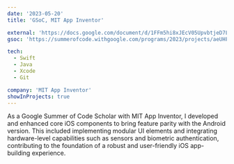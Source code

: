 ```yaml
---
date: '2023-05-20'
title: 'GSoC, MIT App Inventor'

external: 'https://docs.google.com/document/d/1FFm5hi8xJEcV05UpvbtjeD7LuzUfHJFfTI_L_vI8GP8/edit?tab=t.0'
gsoc: 'https://summerofcode.withgoogle.com/programs/2023/projects/aeUHF4rI'

tech:
  - Swift
  - Java
  - Xcode
  - Git

company: 'MIT App Inventor'
showInProjects: true
---
```


As a Google Summer of Code Scholar with MIT App Inventor, I developed and enhanced core iOS components to bring feature parity with the Android version. This included implementing modular UI elements and integrating hardware-level capabilities such as sensors and biometric authentication, contributing to the foundation of a robust and user-friendly iOS app-building experience.

